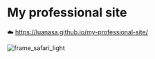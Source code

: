 # My professional site 

☁️ https://luanasa.github.io/my-professional-site/

![frame_safari_light](https://github.com/luanasa/portfolio-lua-dio/assets/38231334/1b46e6e5-6297-4dbf-9af8-0450f24c2c98)


